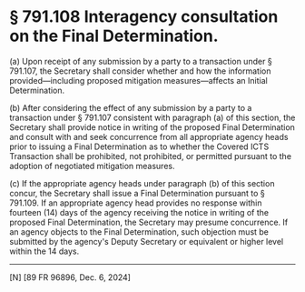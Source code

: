 # § 791.108   Interagency consultation on the Final Determination.

(a) Upon receipt of any submission by a party to a transaction under § 791.107, the Secretary shall consider whether and how the information provided—including proposed mitigation measures—affects an Initial Determination.


(b) After considering the effect of any submission by a party to a transaction under § 791.107 consistent with paragraph (a) of this section, the Secretary shall provide notice in writing of the proposed Final Determination and consult with and seek concurrence from all appropriate agency heads prior to issuing a Final Determination as to whether the Covered ICTS Transaction shall be prohibited, not prohibited, or permitted pursuant to the adoption of negotiated mitigation measures.


(c) If the appropriate agency heads under paragraph (b) of this section concur, the Secretary shall issue a Final Determination pursuant to § 791.109. If an appropriate agency head provides no response within fourteen (14) days of the agency receiving the notice in writing of the proposed Final Determination, the Secretary may presume concurrence. If an agency objects to the Final Determination, such objection must be submitted by the agency's Deputy Secretary or equivalent or higher level within the 14 days.





---

[N] [89 FR 96896, Dec. 6, 2024]




